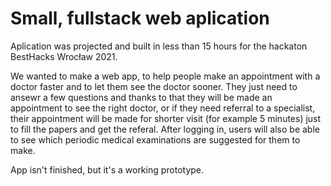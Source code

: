 # Small, fullstack web aplication
Aplication was projected and built in less than 15 hours for the hackaton BestHacks Wrocław 2021.

We wanted to make a web app, to help people make an appointment with a doctor faster and to let them see the doctor sooner. They just need to ansewr a few questions and thanks to that they will be made an appointment to see the right doctor, or if they need referral to a specialist, their appointment will be made for shorter visit (for example 5 minutes) just to fill the papers and get the referal.
After logging in, users will also be able to see which periodic medical examinations are suggested for them to make.

App isn't finished, but it's a working prototype.
